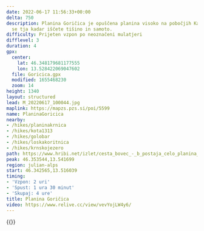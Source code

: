 ```yaml
---
date: 2022-06-17 11:56:33+00:00
delta: 750
description: Planina Goričica je opuščena planina visoko na pobočjih Kanina. Odpravite
  se tja kadar iščete tišino in samoto.
difficulty: Prijeten vzpon po neoznačeni mulatjeri
difflevel: 3
duration: 4
gpx:
  center:
    lat: 46.348179681177555
    lon: 13.528422069047602
  file: Goricica.gpx
  modified: 1655468230
  zoom: 14
height: 1340
layout: structured
lead: M_20220617_100044.jpg
maplink: https://mapzs.pzs.si/poi/5599
name: PlaninaGoricica
nearby:
- /hikes/planinakrnica
- /hikes/kota1313
- /hikes/golobar
- /hikes/loskakoritnica
- /hikes/krnskojezero
path: https://www.hribi.net/izlet/cesta_bovec_-_b_postaja_celo_planina_goricica/1/416/8107
peak: 46.353544,13.541699
region: julian-alps
start: 46.342565,13.516039
timing:
- 'Vzpon: 2 uri'
- 'Spust: 1 ura 30 minut'
- 'Skupaj: 4 ure'
title: Planina Goričica
video: https://www.relive.cc/view/vevYojLW4y6/
---
```

{{<hike-details description="yes">}}
